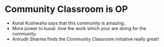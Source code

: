 # Community Classroom is OP

- Kunal Kushwaha says that this community is amazing..
- More power to kunal. love the work which your are doing for the community.
- Anirudh Sharma finds the Community Classroom initiative really great!
